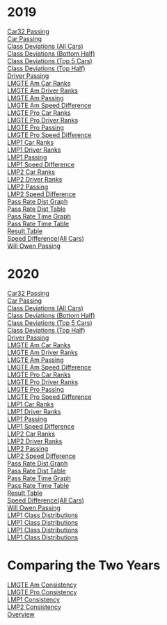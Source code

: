 <h1>2019</h1>
<a href = "2019/Car32_Passing.html">Car32 Passing</a><br>
<a href = "2019/Car_Passing.html">Car Passing</a><br>
<a href = "2019/Class_Deviations_(All Cars).html">Class Deviations (All Cars)</a><br>
<a href = "2019/Class_Deviations_(Bottom Half).html">Class Deviations (Bottom Half)</a><br>
<a href = "2019/Class_Deviations_(Top 5 Cars).html">Class Deviations (Top 5 Cars)</a><br>
<a href = "2019/Class_Deviations_(Top Half).html">Class Deviations (Top Half)</a><br>
<a href = "2019/Driver_Passing.html">Driver Passing</a><br>
<a href = "2019/LMGTE Am_Car_Ranks.html">LMGTE Am Car Ranks</a><br>
<a href = "2019/LMGTE Am_Driver_Ranks.html">LMGTE Am Driver Ranks</a><br>
<a href = "2019/LMGTE Am_Passing.html">LMGTE Am Passing</a><br>
<a href = "2019/LMGTE Am_Speed_Difference.html">LMGTE Am Speed Difference</a><br>
<a href = "2019/LMGTE Pro_Car_Ranks.html">LMGTE Pro Car Ranks</a><br>
<a href = "2019/LMGTE Pro_Driver_Ranks.html">LMGTE Pro Driver Ranks</a><br>
<a href = "2019/LMGTE Pro_Passing.html">LMGTE Pro Passing</a><br>
<a href = "2019/LMGTE Pro_Speed_Difference.html">LMGTE Pro Speed Difference</a><br>
<a href = "2019/LMP1_Car_Ranks.html">LMP1 Car Ranks</a><br>
<a href = "2019/LMP1_Driver_Ranks.html">LMP1 Driver Ranks</a><br>
<a href = "2019/LMP1_Passing.html">LMP1 Passing</a><br>
<a href = "2019/LMP1_Speed_Difference.html">LMP1 Speed Difference</a><br>
<a href = "2019/LMP2_Car_Ranks.html">LMP2 Car Ranks</a><br>
<a href = "2019/LMP2_Driver_Ranks.html">LMP2 Driver Ranks</a><br>
<a href = "2019/LMP2_Passing.html">LMP2 Passing</a><br>
<a href = "2019/LMP2_Speed_Difference.html">LMP2 Speed Difference</a><br>
<a href = "2019/Pass_Rate_Dist_Graph.html">Pass Rate Dist Graph</a><br>
<a href = "2019/Pass_Rate_Dist_Table.html">Pass Rate Dist Table</a><br>
<a href = "2019/Pass_Rate_Time_Graph.html">Pass Rate Time Graph</a><br>
<a href = "2019/Pass_Rate_Time_Table.html">Pass Rate Time Table</a><br>
<a href = "2019/Result_Table.html">Result Table</a><br>
<a href = "2019/Speed_Difference(All Cars).html">Speed Difference(All Cars)</a><br>
<a href = "2019/WillOwen_Passing.html">Will Owen Passing</a><br>

<h1>2020</h1>
<a href = "2020/Car32_Passing.html">Car32 Passing</a><br>
<a href = "2020/Car_Passing.html">Car Passing</a><br>
<a href = "2020/Class_Deviations_(All Cars).html">Class Deviations (All Cars)</a><br>
<a href = "2020/Class_Deviations_(Bottom Half).html">Class Deviations (Bottom Half)</a><br>
<a href = "2020/Class_Deviations_(Top 5 Cars).html">Class Deviations (Top 5 Cars)</a><br>
<a href = "2020/Class_Deviations_(Top Half).html">Class Deviations (Top Half)</a><br>
<a href = "2020/Driver_Passing.html">Driver Passing</a><br>
<a href = "2020/LMGTE Am_Car_Ranks.html">LMGTE Am Car Ranks</a><br>
<a href = "2020/LMGTE Am_Driver_Ranks.html">LMGTE Am Driver Ranks</a><br>
<a href = "2020/LMGTE Am_Passing.html">LMGTE Am Passing</a><br>
<a href = "2020/LMGTE Am_Speed_Difference.html">LMGTE Am Speed Difference</a><br>
<a href = "2020/LMGTE Pro_Car_Ranks.html">LMGTE Pro Car Ranks</a><br>
<a href = "2020/LMGTE Pro_Driver_Ranks.html">LMGTE Pro Driver Ranks</a><br>
<a href = "2020/LMGTE Pro_Passing.html">LMGTE Pro Passing</a><br>
<a href = "2020/LMGTE Pro_Speed_Difference.html">LMGTE Pro Speed Difference</a><br>
<a href = "2020/LMP1_Car_Ranks.html">LMP1 Car Ranks</a><br>
<a href = "2020/LMP1_Driver_Ranks.html">LMP1 Driver Ranks</a><br>
<a href = "2020/LMP1_Passing.html">LMP1 Passing</a><br>
<a href = "2020/LMP1_Speed_Difference.html">LMP1 Speed Difference</a><br>
<a href = "2020/LMP2_Car_Ranks.html">LMP2 Car Ranks</a><br>
<a href = "2020/LMP2_Driver_Ranks.html">LMP2 Driver Ranks</a><br>
<a href = "2020/LMP2_Passing.html">LMP2 Passing</a><br>
<a href = "2020/LMP2_Speed_Difference.html">LMP2 Speed Difference</a><br>
<a href = "2020/Pass_Rate_Dist_Graph.html">Pass Rate Dist Graph</a><br>
<a href = "2020/Pass_Rate_Dist_Table.html">Pass Rate Dist Table</a><br>
<a href = "2020/Pass_Rate_Time_Graph.html">Pass Rate Time Graph</a><br>
<a href = "2020/Pass_Rate_Time_Table.html">Pass Rate Time Table</a><br>
<a href = "2020/Result_Table.html">Result Table</a><br>
<a href = "2020/Speed_Difference(All Cars).html">Speed Difference(All Cars)</a><br>
<a href = "2020/WillOwen_Passing.html">Will Owen Passing</a><br>
<a href = "2020/LMP1_Class_Distributions.html">LMP1 Class Distributions</a><br>
<a href = "2020/LMP2_Class_Distributions.html">LMP1 Class Distributions</a><br>
<a href = "2020/LMGTE Pro_Class_Distributions.html">LMP1 Class Distributions</a><br>
<a href = "2020/LMGTE Am_Class_Distributions.html">LMP1 Class Distributions</a><br>


<h1>Comparing the Two Years</h1>
<a href = "Comparison/LMGTE Am_Consistency_Graph.html">LMGTE Am Consistency</a><br>
<a href = "Comparison/LMGTE Pro_Consistency_Graph.html">LMGTE Pro Consistency</a><br>
<a href = "Comparison/LMP1_Consistency_Graph.html">LMP1 Consistency</a><br>
<a href = "Comparison/LMP2_Consistency_Graph.html">LMP2 Consistency</a><br>
<a href = "Comparison/Overview.html">Overview</a><br>
